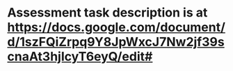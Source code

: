 # Assessment task description is at https://docs.google.com/document/d/1szFQiZrpq9Y8JpWxcJ7Nw2jf39scnaAt3hjIcyT6eyQ/edit#

